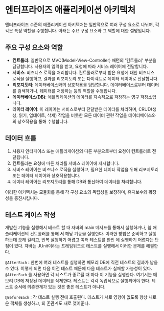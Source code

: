 # 엔터프라이즈 애플리케이션 아키텍처

엔터프라이즈 수준의 애플리케이션 아키텍처는 일반적으로 여러 구성 요소로 나뉘며, 각각은 특정 역할을 수행합니다. 아래는 주요 구성 요소와 그 역할에 대한 설명입니다.

## 주요 구성 요소와 역할

- **컨트롤러**: 일반적으로 MVC(Model-View-Controller) 패턴의 '컨트롤러' 부분을 담당합니다. 사용자의 입력을 받고, 요청에 따라 서비스 레이어에 전달합니다.
- **서비스**: 비즈니스 로직을 처리합니다. 컨트롤러로부터 받은 요청에 대한 비즈니스 로직을 실행하고, 결과를 리포지토리 또는 다이렉트로 데이터 레이어로 전달합니다.
- **리포지토리**: 데이터베이스와의 상호작용을 담당합니다. 데이터베이스로부터 데이터를 검색하거나, 데이터를 저장하는 등의 역할을 수행합니다.
- **데이터베이스(DB)**: 애플리케이션의 데이터를 지속적으로 저장하는 영구 저장소입니다.
- **데이터 레이어**: 이 레이어는 서비스로부터 전달받은 데이터를 처리하며, CRUD(생성, 읽기, 업데이트, 삭제) 작업을 비롯한 모든 데이터 관련 작업을 데이터베이스와의 상호작용을 통해 수행합니다.

## 데이터 흐름

1. 사용자 인터페이스 또는 애플리케이션의 다른 부분으로부터 요청이 컨트롤러로 전달됩니다.
2. 컨트롤러는 요청에 따른 처리를 서비스 레이어에 지시합니다.
3. 서비스 레이어는 비즈니스 로직을 실행하고, 필요한 데이터 작업을 위해 리포지토리 또는 데이터 레이어와 상호작용합니다.
4. 데이터 레이어는 리포지토리를 통해 DB와 통신하여 데이터를 처리합니다.

이러한 아키텍처는 모듈화를 통해 각 구성 요소의 독립성을 보장하며, 유지보수와 확장성을 증진시킵니다.

## 테스트 케이스 작성

개발한 기능을 실행해서 테스트 할 때 자바의 main 메서드를 통해서 실행하거나, 웹 애플리케이션의 컨트롤러를 통해 서 해당 기능을 실행한다. 이러한 방법은 준비하고 실행하는데 오래 걸리고, 
반복 실행하기 어렵고 여러 테스트를 한번 에 실행하기 어렵다는 단점이 있다. 자바는 JUnit이라는 프레임워크로 테스트를 실행해서 이러한 문제를 해결한다.

`@AfterEach` : 한번에 여러 테스트를 실행하면 메모리 DB에 직전 테스트의 결과가 남을 수 있다. 
이렇게 되면 다음 이전 테스트 때문에 다음 테스트가 실패할 가능성이 있다. `@AfterEach` 를 사용하면 각 테스트가 종료될 때 마다 이 기능을 실행한다. 
여기서는 메모리 DB에 저장된 데이터를 삭제한다.
테스트는 각각 독립적으로 실행되어야 한다. 테스트 순서에 의존관계가 있는 것은 좋은 테스트가 아니다.

`@BeforeEach` : 각 테스트 실행 전에 호출된다. 테스트가 서로 영향이 없도록 항상 새로운 객체를 생성하고, 의 존관계도 새로 맺어준다.
